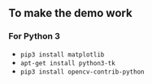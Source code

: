 ## To make the demo work

### For Python 3

* `pip3 install matplotlib`
* `apt-get install python3-tk`
* `pip3 install opencv-contrib-python`

